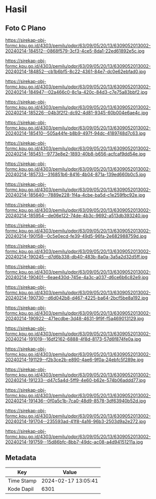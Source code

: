 # Hasil

## Foto C Plano

https://sirekap-obj-formc.kpu.go.id/4303/pemilu/pdpr/63/09/05/20/13/6309052013002-20240214-184512--0868f579-3cf3-4ce5-8da1-22ed61892e5c.jpg

https://sirekap-obj-formc.kpu.go.id/4303/pemilu/pdpr/63/09/05/20/13/6309052013002-20240214-184852--cb1b6bf5-8c22-4361-84e7-dc0e62ebfad0.jpg

https://sirekap-obj-formc.kpu.go.id/4303/pemilu/pdpr/63/09/05/20/13/6309052013002-20240214-184947--02a466c0-8c1a-420c-84d3-c7e75a83bbf2.jpg

https://sirekap-obj-formc.kpu.go.id/4303/pemilu/pdpr/63/09/05/20/13/6309052013002-20240214-185226--04b3f2f2-dc92-4d81-9345-60b004e6ae4c.jpg

https://sirekap-obj-formc.kpu.go.id/4303/pemilu/pdpr/63/09/05/20/13/6309052013002-20240214-185410--505a44fe-b8b9-497f-94dc-4189748d7c63.jpg

https://sirekap-obj-formc.kpu.go.id/4303/pemilu/pdpr/63/09/05/20/13/6309052013002-20240214-185451--9773e8e2-1893-40b8-b656-acfcaf9dd54e.jpg

https://sirekap-obj-formc.kpu.go.id/4303/pemilu/pdpr/63/09/05/20/13/6309052013002-20240214-185733--316851b6-8416-4b04-871a-139ed660b0c5.jpg

https://sirekap-obj-formc.kpu.go.id/4303/pemilu/pdpr/63/09/05/20/13/6309052013002-20240214-185640--7889e228-1f4a-4cbe-ba5d-c1e259fbc92e.jpg

https://sirekap-obj-formc.kpu.go.id/4303/pemilu/pdpr/63/09/05/20/13/6309052013002-20240214-185954--de06e122-74de-4b3c-9692-a513db393240.jpg

https://sirekap-obj-formc.kpu.go.id/4303/pemilu/pdpr/63/09/05/20/13/6309052013002-20240214-190158--0c5e0ecd-fe39-49d5-96fa-2e682988759d.jpg

https://sirekap-obj-formc.kpu.go.id/4303/pemilu/pdpr/63/09/05/20/13/6309052013002-20240214-190245--d7d6b338-db40-483b-8a0a-3a5a2d32d5ff.jpg

https://sirekap-obj-formc.kpu.go.id/4303/pemilu/pdpr/63/09/05/20/13/6309052013002-20240214-190401--6eae430d-745e-4a3c-a037-d6ce6b6c82e9.jpg

https://sirekap-obj-formc.kpu.go.id/4303/pemilu/pdpr/63/09/05/20/13/6309052013002-20240214-190730--d6d042b8-d467-4225-ba64-2bcf5be8a192.jpg

https://sirekap-obj-formc.kpu.go.id/4303/pemilu/pdpr/63/09/05/20/13/6309052013002-20240214-190922--471ecdbe-3d48-4631-9f9f-f5a469013129.jpg

https://sirekap-obj-formc.kpu.go.id/4303/pemilu/pdpr/63/09/05/20/13/6309052013002-20240214-191019--16df2162-6888-4f8d-8173-57d6f874fe0a.jpg

https://sirekap-obj-formc.kpu.go.id/4303/pemilu/pdpr/63/09/05/20/13/6309052013002-20240214-191129--f2b3ce2b-e890-4ae6-9f0a-24ebfc5f289e.jpg

https://sirekap-obj-formc.kpu.go.id/4303/pemilu/pdpr/63/09/05/20/13/6309052013002-20240214-191233--d47c5a4d-5ff9-4e60-b62e-574b06addd77.jpg

https://sirekap-obj-formc.kpu.go.id/4303/pemilu/pdpr/63/09/05/20/13/6309052013002-20240214-191436--0f0a5c1b-7ca0-48d9-8578-3df63940b52d.jpg

https://sirekap-obj-formc.kpu.go.id/4303/pemilu/pdpr/63/09/05/20/13/6309052013002-20240214-191704--235593ad-41f8-4a16-96b3-2503d9a2e272.jpg

https://sirekap-obj-formc.kpu.go.id/4303/pemilu/pdpr/63/09/05/20/13/6309052013002-20240214-191759--15d86bfc-8bb7-49dc-ac08-a4d94151211a.jpg


## Metadata

| Key        | Value               |
| ---------- | ------------------- |
| Time Stamp | 2024-02-17 13:05:41 |
| Kode Dapil | 6301                |



